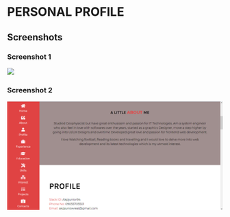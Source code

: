 # PERSONAL PROFILE

## Screenshots

### Screenshot 1

![](/screenshot/image1.PNG)

### Screenshot 2

![](/screenshot/image2.PNG)
